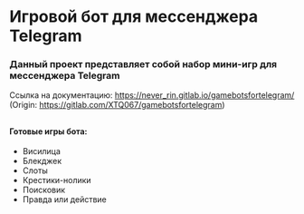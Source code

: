 # **Игровой бот для мессенджера Telegram**

### Данный проект представляет собой набор мини-игр для мессенджера Telegram
Ссылка на документацию: https://never_rin.gitlab.io/gamebotsfortelegram/<br />
(Origin: https://gitlab.com/XTQ067/gamebotsfortelegram)
## 


#### Готовые игры бота:
*  Висилица
*  Блекджек
*  Слоты
*  Крестики-нолики
*  Поисковик
*  Правда или действие

